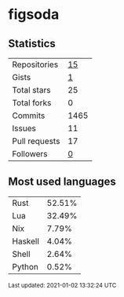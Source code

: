# figsoda


## Statistics

<table>
    <tr>
        <td>Repositories</td>
        <td><a href="https://github.com/figsoda?tab=repositories">15</a></td>
    </tr>
    <tr>
        <td>Gists</td>
        <td><a href="https://gist.github.com/figsoda">1</a></td>
    </tr>
    <tr>
        <td>Total stars</td>
        <td>25</td>
    </tr>
    <tr>
        <td>Total forks</td>
        <td>0</td>
    </tr>
    <tr>
        <td>Commits</td>
        <td>1465</td>
    </tr>
    <tr>
        <td>Issues</td>
        <td>11</td>
    </tr>
    <tr>
        <td>Pull requests</td>
        <td>17</td>
    </tr>
    <tr>
        <td>Followers</td>
        <td><a href="https://github.com/figsoda?tab=followers">0</a></td>
    </tr>
</table>


## Most used languages

<table>
<tr><td>Rust</td><td>52.51%</td></tr>
<tr><td>Lua</td><td>32.49%</td></tr>
<tr><td>Nix</td><td>7.79%</td></tr>
<tr><td>Haskell</td><td>4.04%</td></tr>
<tr><td>Shell</td><td>2.64%</td></tr>
<tr><td>Python</td><td>0.52%</td></tr>
</table>


<sub>Last updated: 2021-01-02 13:32:24 UTC</sub>
